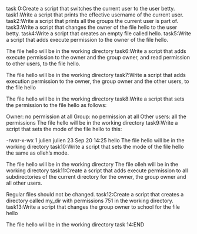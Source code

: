 task 0:Create a script that switches the current user to the user betty.
task1:Write a script that prints the effective username of the current user.
task2:Write a script that prints all the groups the current user is part of.
task3:Write a script that changes the owner of the file hello to the user betty.
task4:Write a script that creates an empty file called hello.
task5:Write a script that adds execute permission to the owner of the file hello.

The file hello will be in the working directory
task6:Write a script that adds execute permission to the owner and the group owner, and read permission to other users, to the file hello.

The file hello will be in the working directory
task7:Write a script that adds execution permission to the owner, the group owner and the other users, to the file hello

The file hello will be in the working directory
task8:Write a script that sets the permission to the file hello as follows:

Owner: no permission at all
Group: no permission at all
Other users: all the permissions
The file hello will be in the working directory
task9:Write a script that sets the mode of the file hello to this:

-rwxr-x-wx 1 julien julien 23 Sep 20 14:25 hello
The file hello will be in the working directory
task10:Write a script that sets the mode of the file hello the same as olleh’s mode.

The file hello will be in the working directory
The file olleh will be in the working directory
task11:Create a script that adds execute permission to all subdirectories of the current directory for the owner, the group owner and all other users.

Regular files should not be changed.
task12:Create a script that creates a directory called my_dir with permissions 751 in the working directory.
task13:Write a script that changes the group owner to school for the file hello

The file hello will be in the working directory
task 14:END
